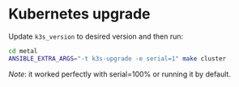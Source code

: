 # Kubernetes upgrade

Update `k3s_version` to desired version and then run:

```bash
cd metal
ANSIBLE_EXTRA_ARGS="-t k3s-upgrade -e serial=1" make cluster
```

*Note*: it worked perfectly with serial=100% or running it by default.
